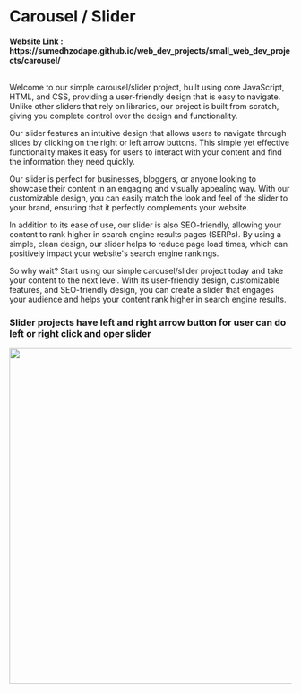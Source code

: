 <h1>Carousel / Slider</h1>
<strong>Website Link : https://sumedhzodape.github.io/web_dev_projects/small_web_dev_projects/carousel/</strong>
<br>
<br>
<p>Welcome to our simple carousel/slider project, built using core JavaScript, HTML, and CSS, providing a user-friendly design that is easy to navigate. Unlike other sliders that rely on libraries, our project is built from scratch, giving you complete control over the design and functionality.</p>

<p>Our slider features an intuitive design that allows users to navigate through slides by clicking on the right or left arrow buttons. This simple yet effective functionality makes it easy for users to interact with your content and find the information they need quickly.</p>

<p>Our slider is perfect for businesses, bloggers, or anyone looking to showcase their content in an engaging and visually appealing way. With our customizable design, you can easily match the look and feel of the slider to your brand, ensuring that it perfectly complements your website.</p>

<p>In addition to its ease of use, our slider is also SEO-friendly, allowing your content to rank higher in search engine results pages (SERPs). By using a simple, clean design, our slider helps to reduce page load times, which can positively impact your website's search engine rankings.</p>

<p>So why wait? Start using our simple carousel/slider project today and take your content to the next level. With its user-friendly design, customizable features, and SEO-friendly design, you can create a slider that engages your audience and helps your content rank higher in search engine results.</p>

<h3>Slider projects have left and right arrow button for user can do left or right click and oper slider</h3>
<img src="https://sumedhzodape.github.io/web_dev_projects/small_web_dev_projects/carousel//project-images/slider1.png" width="600px" height="auto" />
